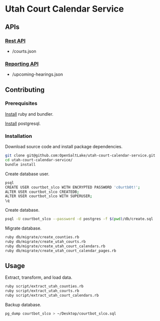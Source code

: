 # Utah Court Calendar Service

## APIs

### [Rest API](/api/rest/)

  + /courts.json

### [Reporting API](/api/reporting/)

  + /upcoming-hearings.json

## Contributing

### Prerequisites

[Install](http://data-creative.info/process-documentation/2015/07/18/how-to-set-up-a-mac-development-environment.html#ruby) ruby and bundler.

[Install](http://data-creative.info/process-documentation/2015/07/18/how-to-set-up-a-mac-development-environment.html#postgresql) postgresql.

### Installation

Download source code and install package dependencies.

```` sh
git clone git@github.com:OpenSaltLake/utah-court-calendar-service.git
cd utah-court-calendar-service/
bundle install
````

Create database user.

```` sh
psql
CREATE USER courtbot_slco WITH ENCRYPTED PASSWORD 'c0urtb0t!';
ALTER USER courtbot_slco CREATEDB;
ALTER USER courtbot_slco WITH SUPERUSER;
\q
````

Create database.

```` sh
psql -U courtbot_slco --password -d postgres -f $(pwd)/db/create.sql
````

Migrate database.

```` sh
ruby db/migrate/create_counties.rb
ruby db/migrate/create_utah_courts.rb
ruby db/migrate/create_utah_court_calendars.rb
ruby db/migrate/create_utah_court_calendar_pages.rb
````

## Usage

Extract, transform, and load data.

```` sh
ruby script/extract_utah_counties.rb
ruby script/extract_utah_courts.rb
ruby script/extract_utah_court_calendars.rb
````

Backup database.

```` sh
pg_dump courtbot_slco > ~/Desktop/courtbot_slco.sql
````
